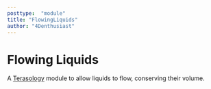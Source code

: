 ```yaml
---
posttype:  "module"  
title: "FlowingLiquids"
author: "4Denthusiast"
---
```

# Flowing Liquids

A [Terasology](https://github.com/MovingBlocks/Terasology) module to allow liquids to flow, conserving their volume.

